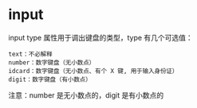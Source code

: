 
# input
input type 属性用于调出键盘的类型，type 有几个可选值：

```
text：不必解释
number：数字键盘（无小数点）
idcard：数字键盘（无小数点、有个 X 键, 用于输入身份证）
digit：数字键盘（有小数点）
```
注意：number 是无小数点的，digit 是有小数点的


